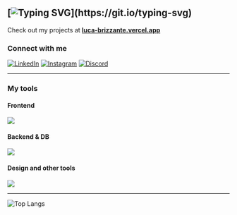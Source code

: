 [![Typing SVG](https://readme-typing-svg.herokuapp.com?font=Cascadia+Mono&weight=600&size=30&duration=2000&pause=1000&color=000000&background=FFFFFF&center=true&vCenter=true&width=460&height=100&lines=Full-stack++Web+Developer;Open+to+work!)](https://git.io/typing-svg)
---
Check out my projects at [**luca-brizzante.vercel.app**](https://luca-brizzante.vercel.app)

### Connect with me
[![LinkedIn](https://img.shields.io/badge/LinkedIn-0A66C2?style=for-the-badge&logo=linkedin&logoColor=white)](https://linkedin.com/in/luca-brizzante-06897a33b)
[![Instagram](https://img.shields.io/badge/Instagram-E4405F?style=for-the-badge&logo=instagram&logoColor=white)](https://instagram.com/brizza.__)
[![Discord](https://img.shields.io/badge/Discord-5865F2?style=for-the-badge&logo=discord&logoColor=white)](https://discord.gg/.brizza)

---

### My tools
#### Frontend
<img src="https://skillicons.dev/icons?i=html,css,js,ts,react,nextjs,tailwind,bootstrap" />

#### Backend & DB
<img src="https://skillicons.dev/icons?i=nodejs,express,spring,mysql,postgres" />

#### Design and other tools
<img src="https://skillicons.dev/icons?i=git,linux,figma,postman,ps,ai" />

---

![Top Langs](https://github-readme-stats.vercel.app/api/top-langs/?username=brizzaa&layout=compact&theme=dark)  


